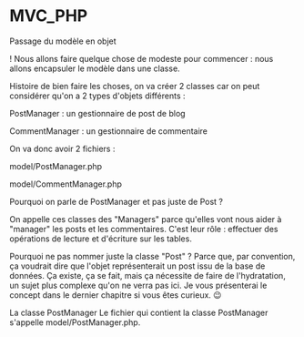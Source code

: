 # MVC_PHP

Passage du modèle en objet

! Nous allons faire quelque chose de modeste pour commencer : nous allons encapsuler le modèle dans une classe.

Histoire de bien faire les choses, on va créer 2 classes car on peut considérer qu'on a 2 types d'objets différents :

PostManager  : un gestionnaire de post de blog

CommentManager  : un gestionnaire de commentaire

On va donc avoir 2 fichiers :

model/PostManager.php

model/CommentManager.php

Pourquoi on parle de PostManager et pas juste de Post ?

On appelle ces classes des "Managers" parce qu'elles vont nous aider à "manager" les posts et les commentaires. C'est leur rôle : effectuer des opérations de lecture et d'écriture sur les tables.

Pourquoi ne pas nommer juste la classe "Post" ? Parce que, par convention, ça voudrait dire que l'objet représenterait un post issu de la base de données. Ça existe, ça se fait, mais ça nécessite de faire de l'hydratation, un sujet plus complexe qu'on ne verra pas ici. Je vous présenterai le concept dans le dernier chapitre si vous êtes curieux. 😉

La classe PostManager
Le fichier qui contient la classe PostManager s'appelle model/PostManager.php.